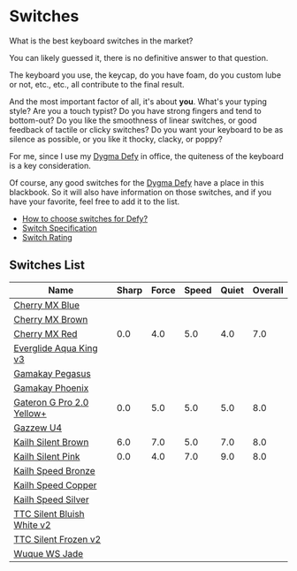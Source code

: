 # Switches

What is the best keyboard switches in the market?

You can likely guessed it, there is no definitive answer to that question.

The keyboard you use, the keycap, do you have foam, do you custom lube or not, etc., etc.,
all contribute to the final result.

And the most important factor of all, it's about **you**.
What's your typing style? Are you a touch typist? Do you have strong fingers and tend to bottom-out?
Do you like the smoothness of linear switches, or good feedback of tactile or clicky switches?
Do you want your keyboard to be as silence as possible, or you like it thocky, clacky, or poppy?

For me, since I use my [Dygma Defy][defy] in office,
the quiteness of the keyboard is a key consideration.

Of course, any good switches for the [Dygma Defy][defy] have a place in this blackbook.
So it will also have information on those switches,
and if you have your favorite, feel free to add it to the list.

- [How to choose switches for Defy?](./how_to_choose_switches_for_defy.md)
- [Switch Specification](./switch_specification.md)
- [Switch Rating](./switch_rating.md)

## Switches List

| Name                                                          | Sharp | Force | Speed | Quiet | Overall |
| ------------------------------------------------------------- | ----- | ----- | ----- | ----- | ------- |
| [Cherry MX Blue](./cherry_mx_blue.md)                         |       |       |       |       |         |
| [Cherry MX Brown](./cherry_mx_brown.md)                       |       |       |       |       |         |
| [Cherry MX Red](./cherry_mx_red.md)                           | 0.0   | 4.0   | 5.0   | 4.0   | 7.0     |
| [Everglide Aqua King v3](./everglide_aqua_king_v3.md)         |       |       |       |       |         |
| [Gamakay Pegasus](./gamakay_pegasus.md)                       |       |       |       |       |         |
| [Gamakay Phoenix](./gamakay_phoenix.md)                       |       |       |       |       |         |
| [Gateron G Pro 2.0 Yellow+](./gateron_g_pro_2.0_yellow.md)    | 0.0   | 5.0   | 5.0   | 5.0   | 8.0     |
| [Gazzew U4](./gazzew_u4.md)                                   |       |       |       |       |         |
| [Kailh Silent Brown](./kailh_silent_brown.md)                 | 6.0   | 7.0   | 5.0   | 7.0   | 8.0     |
| [Kailh Silent Pink](./kailh_silent_pink.md)                   | 0.0   | 4.0   | 7.0   | 9.0   | 8.0     |
| [Kailh Speed Bronze](./kailh_speed_bronze.md)                 |       |       |       |       |         |
| [Kailh Speed Copper](./kailh_speed_copper.md)                 |       |       |       |       |         |
| [Kailh Speed Silver](./kailh_speed_silver.md)                 |       |       |       |       |         |
| [TTC Silent Bluish White v2](./ttc_silent_bluish_white_v2.md) |       |       |       |       |         |
| [TTC Silent Frozen v2](./ttc_silent_frozen_v2.md)             |       |       |       |       |         |
| [Wuque WS Jade](./wuque_ws_jade.md)                           |       |       |       |       |         |

[defy]: https://dygma.com/pages/defy
